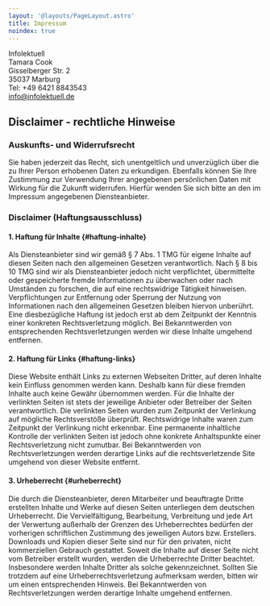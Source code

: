 ```yaml
---
layout: '@layouts/PageLayout.astro'
title: Impressum
noindex: true
---
```


Infolektuell\
Tamara Cook\
Gisselberger Str. 2\
35037 Marburg\
Tel: +49 6421 8843543\
[info@infolektuell.de](mailto:info@infolektuell.de)

## Disclaimer - rechtliche Hinweise

### Auskunfts- und Widerrufsrecht

Sie haben jederzeit das Recht, sich unentgeltlich und unverzüglich über die zu Ihrer Person erhobenen Daten zu erkundigen.
Ebenfalls können Sie Ihre Zustimmung zur Verwendung Ihrer angegebenen persönlichen Daten mit Wirkung für die Zukunft widerrufen.
Hierfür wenden Sie sich bitte an den im Impressum angegebenen Diensteanbieter.

### Disclaimer (Haftungsausschluss)

#### 1. Haftung für Inhalte {#haftung-inhalte}

Als Diensteanbieter sind wir gemäß § 7 Abs. 1 TMG für eigene Inhalte auf diesen Seiten nach den allgemeinen Gesetzen verantwortlich.
Nach § 8 bis 10 TMG sind wir als Diensteanbieter jedoch nicht verpflichtet,
übermittelte oder gespeicherte fremde Informationen zu überwachen oder nach Umständen zu forschen, die auf eine rechtswidrige Tätigkeit hinweisen.
Verpflichtungen zur Entfernung oder Sperrung der Nutzung von Informationen nach den allgemeinen Gesetzen bleiben hiervon unberührt.
Eine diesbezügliche Haftung ist jedoch erst ab dem Zeitpunkt der Kenntnis einer konkreten Rechtsverletzung möglich.
Bei Bekanntwerden von entsprechenden Rechtsverletzungen werden wir diese Inhalte umgehend entfernen.

#### 2. Haftung für Links {#haftung-links}

Diese Website enthält Links zu externen Webseiten Dritter, auf deren Inhalte kein Einfluss genommen werden kann.
Deshalb kann für diese fremden Inhalte auch keine Gewähr übernommen werden.
Für die Inhalte der verlinkten Seiten ist stets der jeweilige Anbieter oder Betreiber der Seiten verantwortlich.
Die verlinkten Seiten wurden zum Zeitpunkt der Verlinkung auf mögliche Rechtsverstöße überprüft.
Rechtswidrige Inhalte waren zum Zeitpunkt der Verlinkung nicht erkennbar.
Eine permanente inhaltliche Kontrolle der verlinkten Seiten ist jedoch ohne konkrete Anhaltspunkte einer Rechtsverletzung nicht zumutbar.
Bei Bekanntwerden von Rechtsverletzungen werden derartige Links auf die rechtsverletzende Site umgehend von dieser Website entfernt.

#### 3. Urheberrecht {#urheberrecht}

Die durch die Diensteanbieter, deren Mitarbeiter und beauftragte Dritte erstellten Inhalte und Werke auf diesen Seiten unterliegen dem deutschen Urheberrecht.
Die Vervielfältigung, Bearbeitung, Verbreitung und jede Art der Verwertung außerhalb der Grenzen des Urheberrechtes
bedürfen der vorherigen schriftlichen Zustimmung des jeweiligen Autors bzw. Erstellers.
Downloads und Kopien dieser Seite sind nur für den privaten, nicht kommerziellen Gebrauch gestattet.
Soweit die Inhalte auf dieser Seite nicht vom Betreiber erstellt wurden, werden die Urheberrechte Dritter beachtet.
Insbesondere werden Inhalte Dritter als solche gekennzeichnet.
Sollten Sie trotzdem auf eine Urheberrechtsverletzung aufmerksam werden, bitten wir um einen entsprechenden Hinweis.
Bei Bekanntwerden von Rechtsverletzungen werden derartige Inhalte umgehend entfernen.

